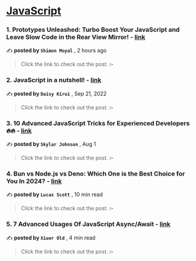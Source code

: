 
<h1><a href=https://medium.com/tag/javascript-development/recommended target="_blank" rel="noopener noreferrer">JavaScript</a></h1>
<h3>1. Prototypes Unleashed: Turbo Boost Your JavaScript and Leave Slow Code in the Rear View Mirror! - <a href=https://medium.com/@shimonmoyal/prototypes-unleashed-turbo-boost-your-javascript-and-leave-slow-code-in-the-rear-view-mirror-8085e3b877ac?source=tag_recommended_feed---------0-84----------javascript_development----------225889b3_30b8_426e_a565_3cb97874e5c8------- target="_blank" rel="noopener noreferrer">link</a></h3>

✍️ **posted by `Shimon Moyal`** <date> , 2 hours ago</date>

<blockquote>Click the link to check out the post. ⌲</blockquote>

<h3>2. JavaScript in a nutshell! - <a href=https://medium.com/@daisykirui/javascript-in-a-nutshell-669dab5b6e78?source=tag_recommended_feed---------1-107----------javascript_development----------225889b3_30b8_426e_a565_3cb97874e5c8------- target="_blank" rel="noopener noreferrer">link</a></h3>

✍️ **posted by `Daisy Kirui`** <date> , Sep 21, 2022</date>

<blockquote>Click the link to check out the post. ⌲</blockquote>

<h3>3. 10 Advanced JavaScript Tricks for Experienced Developers 🔥🔥 - <a href=https://medium.com/@codegirljs/10-advanced-javascript-tricks-for-experienced-developers-7e42b5b37d83?source=tag_recommended_feed---------2-85----------javascript_development----------225889b3_30b8_426e_a565_3cb97874e5c8------- target="_blank" rel="noopener noreferrer">link</a></h3>

✍️ **posted by `Skylar Johnson`** <date> , Aug 1</date>

<blockquote>Click the link to check out the post. ⌲</blockquote>

<h3>4. Bun vs Node.js vs Deno: Which One is the Best Choice for You In 2024? - <a href=https://medium.com/@lucas_scott/bun-vs-node-js-vs-deno-which-one-is-the-best-choice-for-you-in-2024-504b8b97aa35?source=tag_recommended_feed---------3-84----------javascript_development----------225889b3_30b8_426e_a565_3cb97874e5c8------- target="_blank" rel="noopener noreferrer">link</a></h3>

✍️ **posted by `Lucas Scott`** <date> , 10 min read</date>

<blockquote>Click the link to check out the post. ⌲</blockquote>

<h3>5. 7 Advanced Usages Of JavaScript Async/Await - <a href=https://medium.com/javascript-in-plain-english/7-advanced-usages-of-javascript-async-await-d5ee837fda60?source=tag_recommended_feed---------4-85----------javascript_development----------225889b3_30b8_426e_a565_3cb97874e5c8------- target="_blank" rel="noopener noreferrer">link</a></h3>

✍️ **posted by `Xiuer Old`** <date> , 4 min read</date>

<blockquote>Click the link to check out the post. ⌲</blockquote>

